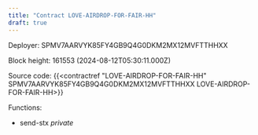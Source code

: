 ```yaml
---
title: "Contract LOVE-AIRDROP-FOR-FAIR-HH"
draft: true
---
```

Deployer: SPMV7AARVYK85FY4GB9Q4G0DKM2MX12MVFTTHHXX


 



Block height: 161553 (2024-08-12T05:30:11.000Z)

Source code: {{<contractref "LOVE-AIRDROP-FOR-FAIR-HH" SPMV7AARVYK85FY4GB9Q4G0DKM2MX12MVFTTHHXX LOVE-AIRDROP-FOR-FAIR-HH>}}

Functions:

* send-stx _private_
